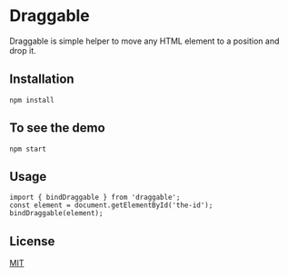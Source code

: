 # Draggable

Draggable is simple helper to move any HTML element to a position and drop it.

## Installation

```
npm install
```
## To see the demo

```
npm start
```

## Usage

```
import { bindDraggable } from 'draggable';
const element = document.getElementById('the-id');
bindDraggable(element);
```

## License
[MIT](https://choosealicense.com/licenses/mit/)